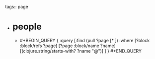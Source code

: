 tags:: page

- # people
	- #+BEGIN_QUERY
	  {
	   :query [:find (pull ?page [* ])
	   :where
	     [?block :block/refs ?page]
	     [?page :block/name ?name]
	     [(clojure.string/starts-with? ?name "@")]
	   ]
	  }
	  #+END_QUERY